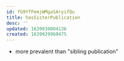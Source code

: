 ```yaml
---
id: fG9YfPemjWMgaSAryifQu
title: hasSisterPublication
desc: ''
updated: 1639930004136
created: 1639929960475
---
```




- more prevalent than "sibling publication"
